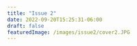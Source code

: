 ```yaml
---
title: "Issue 2"
date: 2022-09-20T15:25:31-06:00
draft: false
featuredImage: /images/issue2/cover2.JPG
---
```


